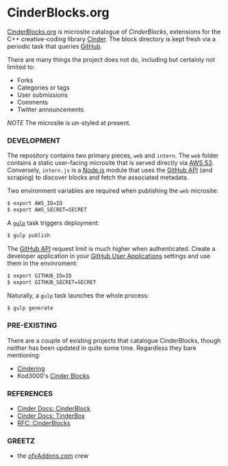 
# CinderBlocks.org
[CinderBlocks.org](http://cinderblocks.org) is microsite catalogue of *CinderBlocks*, extensions for the C++ creative-coding library [Cinder](http://libcinder.org). The block directory is kept fresh via a periodic task that queries [GitHub](https://github.com).

There are many things the project does not do, including but certainly not limited to:
- Forks
- Categories or tags
- User submissions
- Comments
- Twitter announcements

*NOTE* The microsite is un-styled at present.

### DEVELOPMENT
The repository contains two primary pieces, `web` and `intern`. The `web` folder contains a static user-facing microsite that is served directly via [AWS S3](http://aws.amazon.com/s3/). Conversely, `intern.js` is a [Node.js](http://nodejs.org) module that uses the [GitHub API](https://developer.github.com/v3/) (and scraping) to discover blocks and fetch the associated metadata.

Two environment variables are required when publishing the `web` microsite:

```sh
$ export AWS_ID=ID
$ export AWS_SECRET=SECRET
```

A [`gulp`](http://gulpjs.com) task triggers deployment:
```sh
$ gulp publish
```

The [GitHub API](https://developer.github.com/v3/)  request limit is much higher when authenticated. Create a developer application in your [GitHub User Applications](https://github.com/settings/applications/) settings and use them in the envinroment:
```sh
$ export GITHUB_ID=ID
$ export GITHUB_SECRET=SECRET
```

Naturally, a `gulp` task launches the whole process:
```sh
$ gulp generate
```
### PRE-EXISTING
There are a couple of existing projects that catalogue CinderBlocks, though neither has been updated in quite some time. Regardless they bare mentioning:
- [Cindering](http://cindering.org/blocks/)
- Kod3000's [Cinder Blocks](http://dany.pro/jects/ongoing/cinder_display_all_blocks.html)

### REFERENCES
- [Cinder Docs: CinderBlock](http://libcinder.org/docs/welcome/CinderBlocks.html)
- [Cinder Docs: TinderBox](http://libcinder.org/docs/welcome/TinderBox.html)
- [RFC: CinderBlocks](https://forum.libcinder.org/topic/rfc-cinderblocks)

### GREETZ
- the [ofxAddons.com](http://ofxaddons.com) crew
